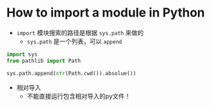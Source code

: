# How to import a module in Python

- `import` 模块搜索的路径是根据 `sys.path` 来做的
  - `sys.path` 是一个列表，可以 `append` 

```python
import sys
from pathlib import Path

sys.path.append(str(Path.cwd()).absolue())
```

- 相对导入
  - 不能直接运行包含相对导入的py文件！
